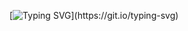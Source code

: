 [![Typing SVG](https://readme-typing-svg.herokuapp.com?font=Fira+Code&pause=1000&color=5000F7&background=4105C100&center=true&vCenter=true&random=false&width=500&height=70&lines=Hi!+I'm+Murad-Future+Design+Creator!)](https://git.io/typing-svg)
